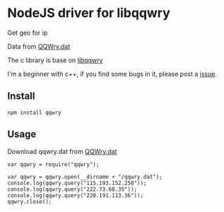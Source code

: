 NodeJS driver for libqqwry
==========================================

Get geo for ip 

Data from [QQWry.dat][QQWry]

The c library is base on [libqqwry][libqqwry]

I'm a beginner with c++, if you find some bugs in it, please post a [issue](https://github.com/zzdhidden/qqwry-node/issues).


Install
-----------------------------------------

	npm install qqwry

Usage
-----------------------------------------

Download qqwry.dat from [QQWry.dat][QQWry]

	var qqwry = require("qqwry");
	
	var qqwry = qqwry.open(__dirname + "/qqwry.dat");
	console.log(qqwry.query("115.193.152.250"));
	console.log(qqwry.query("222.73.68.35"));
	console.log(qqwry.query("220.191.113.36"));
	qqwry.close();

[libqqwry]:https://github.com/erning/libqqwry
[QQWry]:http://www.cz88.net/ip

